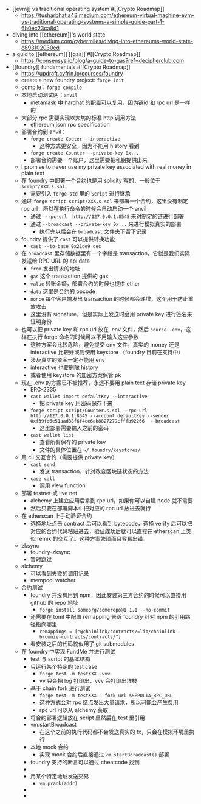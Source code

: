 - [[evm]] vs traditional operating system #[[Crypto Roadmap]]
	- https://tusharbhatia43.medium.com/ethereum-virtual-machine-evm-vs-traditional-operating-systems-a-simple-guide-part-1-6b0ec23ca8d1
- diving into [[ethereum]]'s world state
	- https://medium.com/cybermiles/diving-into-ethereums-world-state-c893102030ed
- a guid to [[ethereum]] [[gas]] #[[Crypto Roadmap]]
	- https://consensys.io/blog/a-guide-to-gas?ref=decipherclub.com
- [[foundry]] fundamentals #[[Crypto Roadmap]]
	- https://updraft.cyfrin.io/courses/foundry
	- create a new foundry project: `forge init`
	- compile：`forge compile`
	- 本地启动测试网：`anvil`
		- metamask 中 hardhat 的配置可以复用，因为链id 和 rpc url 是一样的
	- 大部分 rpc 需要实现以太坊的标准 http 调用方法
		- ethereum json rpc specification
	- 部署合约到 anvil：
		- `forge create Couter --interactive`
			- 这种方式更安全，因为不能用 history 看到
		- `forge create Counter --private-key 0x...`
		- 部署合约需要一个账户，这里需要把私钥提供出来
	- I promise to never use my private key associated with real money in plain text
	- 在 foundry 中部署一个合约也是用 solidity 写的，一般位于 `script/XXX.s.sol`
		- 需要引入 `forge-std` 里的 `Script` 进行继承
	- 通过 `forge script script/XXX.s.sol` 来部署一个合约，这里没有制定 rpc url，所以在执行命令的时候会自动启动一个 anvil
		- 通过 `--rpc-url  http://127.0.0.1:8545` 来对制定的链进行部署
		- 通过 `--broadcast --private-key 0x...` 来进行模拟真实的部署
			- 执行完以后会在 `broadcast` 文件夹下留下记录
	- foundry 提供了 `cast` 可以提供转换功能
		- `cast --to-base 0x21de9 dec`
	- 在 `broadcast` 里存储数据里有一个字段是 transaction，它就是我们实际发送给 RPC URL 的 api data
		- `from` 发出请求的地址
		- `gas` 这个 transaction 提供的 gas
		- `value` 转账金额，部署合约的时候也提供 ether
		- `data` 这里是合约的 opcode
		- `nonce` 每个客户端发出 transaction 的时候都会递增，这个用于防止重放攻击
		- 这里没有 signature，但是实际上发送时会用 private key 进行签名来证明身份
	- 也可以把 private key 和 rpc url 放在 .env 文件，然后 `source .env`，这样在执行 forge 命名的时候可以不用输入这些参数
		- 这种方案会比较危险，避免提交 env 文件，真实的 money 还是 interactive 比较好或则使用 keystore （foundry 目前在支持中）
		- 涉及真实的资金一定不能用 env
		- interactive 也要删除 history
		- 或者使用 keystore 的加密方案保管 pk
	- 现在 .env 的方案已不被推荐，永远不要用 plain text 存储 private key
		- ERC-2335
		- `cast wallet import defaultKey --interactive`
			- 把 private key 用密码保存下来
		- `forge script script/Counter.s.sol --rpc-url http://127.0.0.1:8545 --account defaultKey --sender 0xf39fd6e51aad88f6f4ce6ab8827279cfffb92266  --broadcast`
			- 这里部署需要输入之前的密码
		- `cast wallet list`
			- 查看所有保存的 private key
			- 文件的具体位置在 `~/.foundry/keystores/`
	- 用 cli 交互合约（需要提供 private key）
		- `cast send`
			- 发送 transaction，针对改变区块链状态的方法
		- `case call`
			- 调用 view function
	- 部署 testnet 或 live net
		- alchemy 上建立应用后拿到 rpc url，如果你可以自建 node 就不需要
		- 然后只要在部署脚本中把对应的 rpc url 放进去就行
	- 在 etherscan 上手动验证合约
		- 选择地址点击 contract 后可以看到 bytecode，选择 verify 后可以把对应的合约代码粘贴进去，验证成功后就可以直接在 etherscan 上类似 remix 的交互了。这种方案繁琐而且容易出错。
	- zksync
		- foundry-zksync
		- 暂时跳过
	- alchemy
		- 可以看到失败的调用记录
		- mempool watcher
	- 合约测试
		- foundry 并没有用到 npm，因此安装第三方合约的时候可以直接用 github 的 repo 地址
			- `forge install someorg/somerepo@1.1.1 --no-commit`
		- 还需要在 toml 中配置 remapping 告诉 foundry 针对 npm 的引用路径指向哪里
			- `remappings = ["@chainlink/contracts/=lib/chainlink-brownie-contracts/contracts/"]`
		- 看安装之后的代码貌似用了 git submodules
	- 在 foundry 中实现 FundMe 并进行测试
		- test 与 script 的基本结构
		- 只运行某个特定的 test case
			- `forge test -m testXXX -vvv`
			- vv 只会把 log 打印出，vvv 会打印出堆栈
		- 基于 chain fork 进行测试
			- `forge test -m testXXX --fork-url $SEPOLIA_RPC_URL`
			- 这种方式会对 rpc 结点发出大量请求，所以可能会产生费用
			- rpc url 可以从 alchemy 获取
		- 将合约部署逻辑放在 script 里然后在 test 里引用
		- vm.startBroadcast
			- 在这个之前的执行代码都不会发送真实的 tx，只会在模拟环境里执行
		- 本地 mock 合约
			- 实现 mock 合约后直接通过 `vm.startBoradcast()` 部署
		- foundry 支持的断言可以通过 cheatcode 找到
		-
		- 用某个特定地址发送交易
			- `vm.prank(addr)`
		-
		-